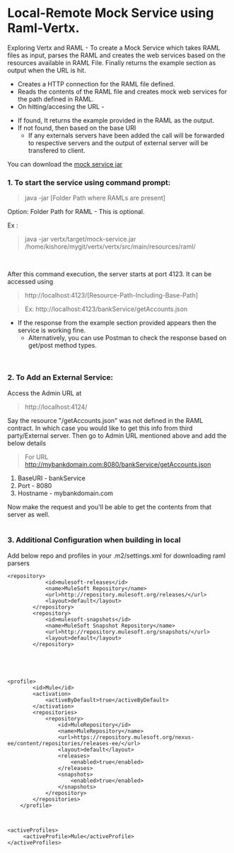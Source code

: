 # Local-Remote Mock Service using Raml-Vertx.
Exploring Vertx and RAML - To create a Mock Service which takes RAML files as input, parses the RAML and creates the web services based on the resources available in RAML File. Finally returns the example section as output when the URL is hit.

* Creates a HTTP connection for the RAML file defined.<br />
* Reads the contents of the RAML file and creates mock web services for the path defined in RAML.<br />
* On hitting/accesing the URL - 
 + If found, It returns the example provided in the RAML as the output.<br />
 + If not found, then based on the base URI 
   - If any externals servers have been added the call will be forwarded to respective servers and the output of external server will be transfered to client. <br/>


You can download the [mock service jar](https://drive.google.com/file/d/0B0l-Cm-uMwrBQnFjMTQ3dElKaGM/view?usp=sharing) <br/>


### 1. To start the service using command prompt:
> java -jar <Path To Jar> [Folder Path where RAMLs are present]

Option:
	Folder Path for RAML - This is optional.

Ex : 
> java -jar vertx/target/mock-service.jar /home/kishore/mygit/vertx/vertx/src/main/resources/raml/

<br/>

After this command execution, the server starts at port 4123. It can be accessed using 
> http://localhost:4123/[Resource-Path-Including-Base-Path]  

> Ex: http://localhost:4123/bankService/getAccounts.json 

  * If the response from the example section provided appears then the service is working fine. 
    + Alternatively, you can use Postman to check the response based on get/post method types.
    
<br/>

### 2. To Add an External Service: <br/>
Access the Admin URL at
> http://localhost:4124/

Say the resource "/getAccounts.json" was not defined in the RAML contract. In which case you would like to get this info from third party/External server.
Then go to Admin URL mentioned above and add the below details
> For URL http://mybankdomain.com:8080/bankService/getAccounts.json <br/>
1. BaseURI - bankService <br/>
2. Port - 8080 <br/>
3. Hostname - mybankdomain.com <br/>

Now make the request and you'll be able to get the contents from that server as well.
<br/><br/>

### 3. Additional Configuration when building in local
Add below repo and profiles in your .m2/settings.xml for downloading raml parsers

	<repository>
                <id>mulesoft-releases</id>
                <name>MuleSoft Repository</name>
                <url>http://repository.mulesoft.org/releases/</url>
                <layout>default</layout>
            </repository>
            <repository>
                <id>mulesoft-snapshots</id>
                <name>MuleSoft Snapshot Repository</name>
                <url>http://repository.mulesoft.org/snapshots/</url>
                <layout>default</layout>
            </repository>





	<profile>
            <id>Mule</id>
            <activation>
                <activeByDefault>true</activeByDefault>
            </activation>
            <repositories>
                <repository>
                    <id>MuleRepository</id>
                    <name>MuleRepository</name>
                    <url>https://repository.mulesoft.org/nexus-ee/content/repositories/releases-ee/</url>
                    <layout>default</layout>
                    <releases>
                        <enabled>true</enabled>
                    </releases>
                    <snapshots>
                        <enabled>true</enabled>
                    </snapshots>
                </repository>
            </repositories>
        </profile>



  	<activeProfiles>
	     <activeProfile>Mule</activeProfile>
	</activeProfiles>

